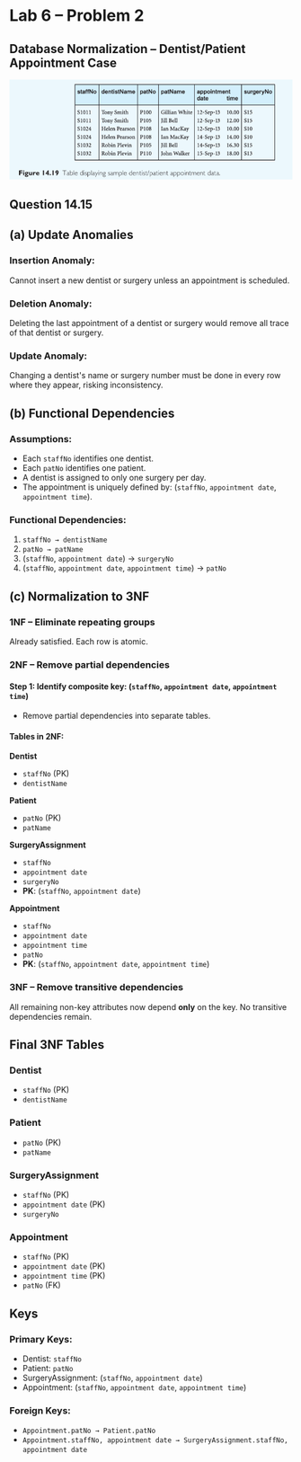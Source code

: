 # Lab 6 – Problem 2  
## Database Normalization – Dentist/Patient Appointment Case

![alt text](image.png)

## Question 14.15

## (a) Update Anomalies

###  Insertion Anomaly:
Cannot insert a new dentist or surgery unless an appointment is scheduled.

###  Deletion Anomaly:
Deleting the last appointment of a dentist or surgery would remove all trace of that dentist or surgery.

###  Update Anomaly:
Changing a dentist's name or surgery number must be done in every row where they appear, risking inconsistency.

## (b) Functional Dependencies

### Assumptions:
- Each `staffNo` identifies one dentist.
- Each `patNo` identifies one patient.
- A dentist is assigned to only one surgery per day.
- The appointment is uniquely defined by: (`staffNo`, `appointment date`, `appointment time`).

### Functional Dependencies:
1. `staffNo → dentistName`
2. `patNo → patName`
3. (`staffNo`, `appointment date`) → `surgeryNo`
4. (`staffNo`, `appointment date`, `appointment time`) → `patNo`

## (c) Normalization to 3NF

###  1NF – Eliminate repeating groups

Already satisfied. Each row is atomic.

### 2NF – Remove partial dependencies

#### Step 1: Identify composite key: (`staffNo`, `appointment date`, `appointment time`)
- Remove partial dependencies into separate tables.

#### Tables in 2NF:

**Dentist**
- `staffNo` (PK)
- `dentistName`

**Patient**
- `patNo` (PK)
- `patName`

**SurgeryAssignment**
- `staffNo`
- `appointment date`
- `surgeryNo`
- **PK**: (`staffNo`, `appointment date`)

**Appointment**
- `staffNo`
- `appointment date`
- `appointment time`
- `patNo`
- **PK**: (`staffNo`, `appointment date`, `appointment time`)

###  3NF – Remove transitive dependencies

All remaining non-key attributes now depend **only** on the key. No transitive dependencies remain.

## Final 3NF Tables

### Dentist
- `staffNo` (PK)
- `dentistName`

### Patient
- `patNo` (PK)
- `patName`

### SurgeryAssignment
- `staffNo` (PK)
- `appointment date` (PK)
- `surgeryNo`

### Appointment
- `staffNo` (PK)
- `appointment date` (PK)
- `appointment time` (PK)
- `patNo` (FK)

##  Keys

### Primary Keys:
- Dentist: `staffNo`
- Patient: `patNo`
- SurgeryAssignment: (`staffNo`, `appointment date`)
- Appointment: (`staffNo`, `appointment date`, `appointment time`)

### Foreign Keys:
- `Appointment.patNo → Patient.patNo`
- `Appointment.staffNo, appointment date → SurgeryAssignment.staffNo, appointment date`


